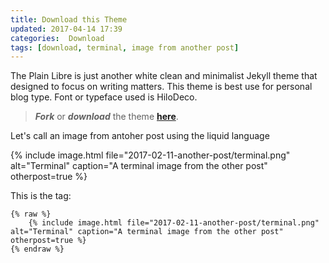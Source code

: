 ```yaml
---
title: Download this Theme
updated: 2017-04-14 17:39
categories:  Download
tags: [download, terminal, image from another post]
---
```


The Plain Libre is just another white clean and minimalist Jekyll theme that 
designed to focus on writing matters. This theme is best use for personal blog 
type. Font or typeface used is HiloDeco.

> **_Fork_** or **_download_** the theme [**here**](https://github.com/frnmst/the-plain-libre).

<!--more-->

Let's call an image from antoher post using the liquid language

{% include image.html file="2017-02-11-another-post/terminal.png" alt="Terminal" caption="A terminal image from the other post" otherpost=true %}

This is the tag:

```liquid
{% raw %}
    {% include image.html file="2017-02-11-another-post/terminal.png" alt="Terminal" caption="A terminal image from the other post" otherpost=true %}
{% endraw %}
```
